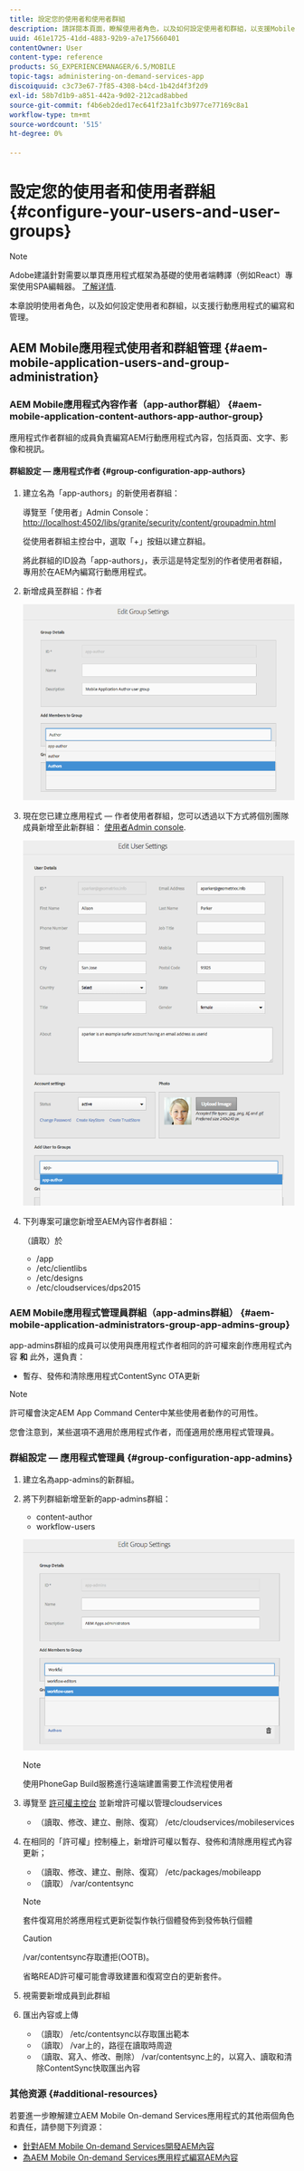 ```yaml
---
title: 設定您的使用者和使用者群組
description: 請詳閱本頁面，瞭解使用者角色，以及如何設定使用者和群組，以支援Mobile On-Demand Services應用程式的撰寫和管理。
uuid: 461e1725-41dd-4883-92b9-a7e175660401
contentOwner: User
content-type: reference
products: SG_EXPERIENCEMANAGER/6.5/MOBILE
topic-tags: administering-on-demand-services-app
discoiquuid: c3c73e67-7f85-4308-b4cd-1b42d4f3f2d9
exl-id: 58b7d1b9-a851-442a-9d02-212cad8abbed
source-git-commit: f4b6eb2ded17ec641f23a1fc3b977ce77169c8a1
workflow-type: tm+mt
source-wordcount: '515'
ht-degree: 0%

---
```


# 設定您的使用者和使用者群組 {#configure-your-users-and-user-groups}

>[!NOTE]
>
>Adobe建議針對需要以單頁應用程式框架為基礎的使用者端轉譯（例如React）專案使用SPA編輯器。 [了解详情](/help/sites-developing/spa-overview.md).

本章說明使用者角色，以及如何設定使用者和群組，以支援行動應用程式的編寫和管理。

## AEM Mobile應用程式使用者和群組管理 {#aem-mobile-application-users-and-group-administration}

### AEM Mobile應用程式內容作者（app-author群組） {#aem-mobile-application-content-authors-app-author-group}

應用程式作者群組的成員負責編寫AEM行動應用程式內容，包括頁面、文字、影像和視訊。

#### 群組設定 — 應用程式作者 {#group-configuration-app-authors}

1. 建立名為「app-authors」的新使用者群組：

   導覽至「使用者」Admin Console： [http://localhost:4502/libs/granite/security/content/groupadmin.html](http://localhost:4502/libs/granite/security/content/groupadmin.html)

   從使用者群組主控台中，選取「+」按鈕以建立群組。

   將此群組的ID設為「app-authors」，表示這是特定型別的作者使用者群組，專用於在AEM內編寫行動應用程式。

1. 新增成員至群組：作者

   ![chlimage_1-167](assets/chlimage_1-167.png)

1. 現在您已建立應用程式 — 作者使用者群組，您可以透過以下方式將個別團隊成員新增至此新群組： [使用者Admin console](http://localhost:4502/libs/granite/security/content/useradmin.md).

   ![chlimage_1-168](assets/chlimage_1-168.png)

1. 下列專案可讓您新增至AEM內容作者群組：

   （讀取）於

   * /app
   * /etc/clientlibs
   * /etc/designs
   * /etc/cloudservices/dps2015

### AEM Mobile應用程式管理員群組（app-admins群組） {#aem-mobile-application-administrators-group-app-admins-group}

app-admins群組的成員可以使用與應用程式作者相同的許可權來創作應用程式內容 **和** 此外，還負責：

* 暫存、發佈和清除應用程式ContentSync OTA更新

>[!NOTE]
>
>許可權會決定AEM App Command Center中某些使用者動作的可用性。
>
>您會注意到，某些選項不適用於應用程式作者，而僅適用於應用程式管理員。

### 群組設定 — 應用程式管理員 {#group-configuration-app-admins}

1. 建立名為app-admins的新群組。
1. 將下列群組新增至新的app-admins群組：

   * content-author
   * workflow-users

   ![chlimage_1-169](assets/chlimage_1-169.png)

   >[!NOTE]
   >
   >使用PhoneGap Build服務進行遠端建置需要工作流程使用者

1. 導覽至 [許可權主控台](http://localhost:4502/useradmin) 並新增許可權以管理cloudservices

   * （讀取、修改、建立、刪除、復寫） /etc/cloudservices/mobileservices

1. 在相同的「許可權」控制檯上，新增許可權以暫存、發佈和清除應用程式內容更新；

   * （讀取、修改、建立、刪除、復寫） /etc/packages/mobileapp
   * （讀取） /var/contentsync

   >[!NOTE]
   >
   >套件復寫用於將應用程式更新從製作執行個體發佈到發佈執行個體

   >[!CAUTION]
   >
   >/var/contentsync存取遭拒(OOTB)。
   >
   >省略READ許可權可能會導致建置和復寫空白的更新套件。

1. 視需要新增成員到此群組
1. 匯出內容或上傳

   * （讀取） /etc/contentsync以存取匯出範本
   * （讀取） /var上的，路徑在讀取時周遊
   * （讀取、寫入、修改、刪除） /var/contentsync上的，以寫入、讀取和清除ContentSync快取匯出內容

### 其他资源 {#additional-resources}

若要進一步瞭解建立AEM Mobile On-demand Services應用程式的其他兩個角色和責任，請參閱下列資源：

* [針對AEM Mobile On-demand Services開發AEM內容](/help/mobile/aem-mobile-on-demand.md)
* [為AEM Mobile On-demand Services應用程式編寫AEM內容](/help/mobile/mobile-apps-ondemand.md)
